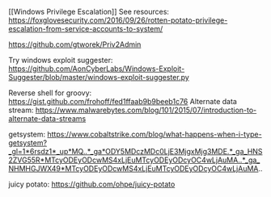 [[Windows Privilege Escalation]]
See resources: https://foxglovesecurity.com/2016/09/26/rotten-potato-privilege-escalation-from-service-accounts-to-system/

https://github.com/gtworek/Priv2Admin

Try windows exploit suggester: https://github.com/AonCyberLabs/Windows-Exploit-Suggester/blob/master/windows-exploit-suggester.py

Reverse shell for groovy: https://gist.github.com/frohoff/fed1ffaab9b9beeb1c76
Alternate data stream: https://www.malwarebytes.com/blog/101/2015/07/introduction-to-alternate-data-streams


getsystem: https://www.cobaltstrike.com/blog/what-happens-when-i-type-getsystem?_gl=1*6rsdz1*_up*MQ..*_ga*ODY5MDczMDc0LjE3MjgxMjg3MDE.*_ga_HNS2ZVG55R*MTcyODEyODcwMS4xLjEuMTcyODEyODcyOC4wLjAuMA..*_ga_NHMHGJWX49*MTcyODEyODcwMS4xLjEuMTcyODEyODcyOC4wLjAuMA..

juicy potato: https://github.com/ohpe/juicy-potato


